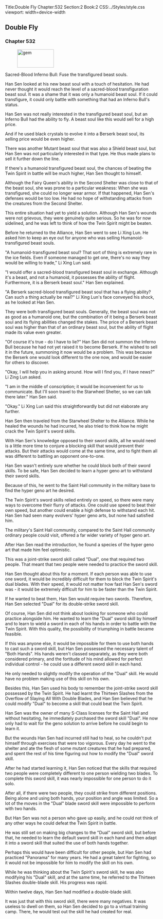 Title:Double Fly 
Chapter:532 
Section:2 
Book:2 
CSS:../Styles/style.css 
viewport: width=device-width
  
## Double Fly
### Chapter 532
  
<figure>
	<img src="../Images/gem.gif" alt="gem" id="gem" width="120" height="60" />
</figure>
  

  
Sacred-Blood Inferno Bull: Fuse the transfigured beast souls.

Han Sen looked at his new beast soul with a touch of hesitation. He had never thought it would reach the level of a sacred-blood transfiguration beast soul. It was a shame that it was only a humanoid beast soul. If it could transfigure, it could only battle with something that had an Inferno Bull's status.

Han Sen was not really interested in the transfigured beast soul, but an Inferno Bull had the ability to fly. A beast soul like this would sell for a high price.

And if he used black crystals to evolve it into a Berserk beast soul, its selling price would be even higher.

There was another Mutant beast soul that was also a Shield beast soul, but Han Sen was not particularly interested in that type. He thus made plans to sell it further down the line.

If there's a humanoid transfigured beast soul, the chances of beating the Twin Spirit in battle will be much higher, Han Sen thought to himself.

Although the Fairy Queen's ability in the Second Shelter was close to that of the beast soul, she was prone to a particular weakness: When she was transfigured, she could no longer wear armor. If that happened, Han Sen's defenses would be too low. He had no hope of withstanding attacks from the creatures from the Second Shelter.

This entire situation had yet to yield a solution. Although Han Sen's wounds were not grievous, they were genuinely quite serious. So he was for now sidelined, and he was left to think of how the Twin Spirit might be beaten.

Before he returned to the Alliance, Han Sen went to see Li Xing Lun. He asked him to keep an eye out for anyone who was selling Humanoid-transfigured beast souls.

"A humanoid-transfigured beast soul? That sort of thing is extremely rare in the ice fields. Even if someone managed to get one, there's no way they would be willing to trade," Li Xing Lun said.

"I would offer a sacred-blood transfigured beast soul in exchange. Although it's a beast, and not a humanoid, it possesses the ability of flight. Furthermore, it is a Berserk beast soul." Han Sen explained.

"A Berserk sacred-blood transfigured beast soul that has a flying ability? Can such a thing actually be real?" Li Xing Lun's face conveyed his shock, as he looked at Han Sen.

They were both transfigured beast souls. Generally, the beast soul was not as good as a humanoid one, but the combination of it being a Berserk beast soul and its flying abilities changed the stakes. The price of a Berserk beast soul was higher than that of an ordinary beast soul, but the ability of flight made its value even greater.

"Of course it's true - do I have to lie?" Han Sen did not summon the Inferno Bull because he had not yet raised it to become Berserk. If he wished to sell it in the future, summoning it now would be a problem. This was because the Berserk one would look different to the one now, and would be easier for others to discover.

"Okay, I will help you in asking around. How will I find you, if I have news?" Li Zing Lun asked.

"I am in the middle of conscription; it would be inconvenient for us to communicate. But I'll soon travel to the Starwheel Shelter, so we can talk there later." Han Sen said.

"Okay." Li Xing Lun said this straightforwardly but did not elaborate any further.

Han Sen then traveled from the Starwheel Shelter to the Alliance. While he healed the wounds he had incurred, he also tried to think how he might crack the Twin Spirit's sword skills.

With Han Sen's knowledge opposed to their sword skills, all he would need is a little more time to conjure a blocking skill that would prevent their attacks. But their attacks would come at the same time, and to fight them all was different to battling an opponent one-to-one.

Han Sen wasn't entirely sure whether he could block both of their sword skills. To be safe, Han Sen decided to learn a hyper geno art to withstand their sword skills.

Because of this, he went to the Saint Hall community in the military base to find the hyper geno art he desired.

The Twin Spirit's sword skills relied entirely on speed, so there were many ways to overcome their flurry of attacks. One could use speed to beat their own speed, but another could enable a high defense to withstand each hit. Han Sen had seen many evolvers' hyper geno arts, but none had satisfied him.

The military's Saint Hall community, compared to the Saint Hall community ordinary people could visit, offered a far wider variety of hyper geno art.

After Han Sen read the introduction, he found a species of the hyper geno art that made him feel optimistic.

This was a joint-strike sword skill called "Dual", one that required two people. That meant that two people were needed to practice the sword skill.

Han Sen thought about this for a moment. If each person was able to use one sword, it would be incredibly difficult for them to block the Twin Spirit's dual blades. With their speed, it would not matter how fast Han Sen's sword was - it would be extremely difficult for him to be faster than the Twin Spirit.

If he wanted to beat them, Han Sen would require two swords. Therefore, Han Sen selected "Dual" for its double-strike sword skill.

Of course, Han Sen did not think about looking for someone who could practice alongside him. He wanted to learn the "Dual" sword skill by himself and to learn to wield a sword in each of his hands in order to battle with the Twin Spirit. With this quality, the possibility of triumphing in battle became feasible.

If this was anyone else, it would be impossible for them to use both hands to cast such a sword skill, but Han Sen possessed the necessary talent of "Both Hands". His hands weren't classed separately, as they were both considered primary, and the fortitude of his mind allowed for perfect individual control - he could use a different sword skill in each hand.

He only needed to slightly modify the operation of the "Dual" skill. He would have no problem making use of this skill on his own.

Besides this, Han Sen used his body to remember the joint-strike sword skill possessed by the Twin Spirit. He had learnt the Thirteen Slashes from the Overflow of Slaying All With Double Blades, and Han Sen believed that he could modify "Dual" to become a skill that could beat the Twin Spirit.

Han Sen was the owner of many S-Class licenses for the Saint Hall and without hesitating, he immediately purchased the sword skill "Dual". He now only had to wait for the geno solution to arrive before he could begin to learn it.

But the wounds Han Sen had incurred still had to heal, so he couldn't put himself through exercises that were too vigorous. Every day he went to the shelter and ate the flesh of some mutant creatures that he had prepared, and spent the rest of his time figuring out how to modify the "Dual" sword skill.

After he had started learning it, Han Sen noticed that the skills that required two people were completely different to one person wielding two blades. To complete this sword skill, it was nearly impossible for one person to do it solo.

After all, if there were two people, they could strike from different positions. Being alone and using both hands, your position and angle was limited. So a lot of the moves in the "Dual" blade sword skill were impossible to perform with two hands.

But Han Sen was not a person who gave up easily, and he could not think of any other ways he could defeat the Twin Spirit in battle.

He was still set on making big changes to the "Dual" sword skill, but before that, he needed to learn the default sword skill in each hand and then adapt it into a sword skill that suited the use of both hands together.

Perhaps this would have been difficult for other people, but Han Sen had practiced "Panorama" for many years. He had a great talent for fighting, so it would not be impossible for him to modify the skill on his own.

While he was thinking about the Twin Spirit's sword skill, he was also modifying his "Dual" skill, and at the same time, he referred to the Thirteen Slashes double-blade skill. His progress was rapid.

Within twelve days, Han Sen had modified a double-blade skill.

It was just that with this sword skill, there were many negatives. It was useless to dwell on them, so Han Sen decided to go to a virtual training camp. There, he would test out the skill he had created for real.
